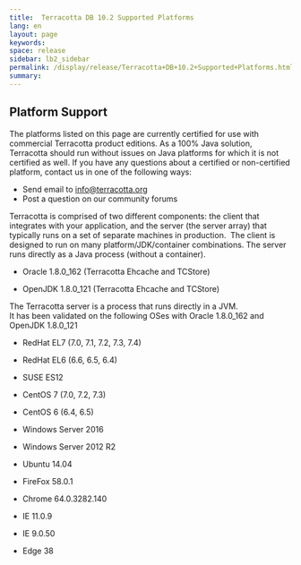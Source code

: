 ```yaml
---
title:  Terracotta DB 10.2 Supported Platforms  
lang: en
layout: page
keywords:
space: release
sidebar: lb2_sidebar
permalink: /display/release/Terracotta+DB+10.2+Supported+Platforms.html
summary:
---
```


Platform Support
----------------

The platforms listed on this page are currently certified for use with commercial Terracotta product editions. As a 100% Java solution, Terracotta should run without issues on Java platforms for which it is not certified as well. If you have any questions about a certified or non-certified platform, contact us in one of the following ways:  
  

*   Send email to [info@terracotta.org](mailto:info@terracotta.org)
*   Post a question on our community forums

Terracotta is comprised of two different components: the client that integrates with your application, and the server (the server array) that typically runs on a set of separate machines in production.  The client is designed to run on many platform/JDK/container combinations. The server runs directly as a Java process (without a container).

*   Oracle 1.8.0\_162 (Terracotta Ehcache and TCStore)  
    
*   OpenJDK 1.8.0\_121 (Terracotta Ehcache and TCStore)  
    

The Terracotta server is a process that runs directly in a JVM.  
It has been validated on the following OSes with Oracle 1.8.0\_162 and OpenJDK 1.8.0\_121

*   RedHat EL7 (7.0, 7.1, 7.2, 7.3, 7.4)
*   RedHat EL6 (6.6, 6.5, 6.4)
*   SUSE ES12
*   CentOS 7 (7.0, 7.2, 7.3)
*   CentOS 6 (6.4, 6.5)  
    
*   Windows Server 2016
*   Windows Server 2012 R2
*   Ubuntu 14.04  
    

*   FireFox 58.0.1
*   Chrome 64.0.3282.140
*   IE 11.0.9
*   IE 9.0.50
*   Edge 38


